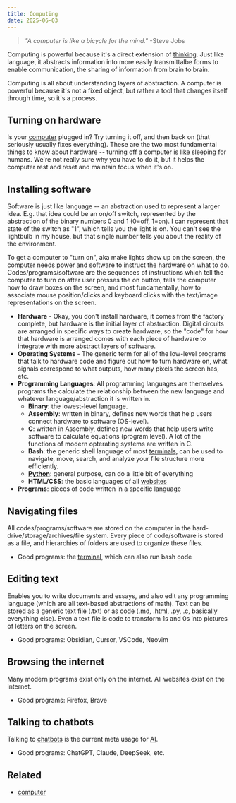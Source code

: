 ```yaml
---
title: Computing
date: 2025-06-03
---
```

> *"A computer is like a bicycle for the mind."* -Steve Jobs

Computing is powerful because it's a direct extension of [thinking](/thinking). Just like language, it abstracts information into more easily transmittalbe forms to enable communication, the sharing of information from brain to brain.

Computing is all about understanding layers of abstraction. A computer is powerful because it's not a fixed object, but rather a tool that changes itself through time, so it's a process.

## Turning on hardware
Is your [computer](computer.md) plugged in? Try turning it off, and then back on (that seriously usually fixes everything). These are the two most fundamental things to know about hardware -- turning off a computer is like sleeping for humans. We're not really sure why you have to do it, but it helps the computer rest and reset and maintain focus when it's on.

## Installing software
Software is just like language -- an abstraction used to represent a larger idea. E.g. that idea could be an on/off switch, represented by the abstraction of the binary numbers 0 and 1 (0=off, 1=on). I can represent that state of the switch as "1", which tells you the light is on. You can't see the lightbulb in my house, but that single number tells you about the reality of the environment.

To get a computer to "turn on", aka make lights show up on the screen, the computer needs power and software to instruct the hardware on what to do. Codes/programs/software are the sequences of instructions which tell the computer to turn on after user presses the on button, tells the computer how to draw boxes on the screen, and most fundamentally, how to associate mouse position/clicks and keyboard clicks with the text/image representations on the screen.
- **Hardware** - Okay, you don't install hardware, it comes from the factory complete, but hardware is the initial layer of abstraction. Digital circuits are arranged in specific ways to create hardware, so the "code" for how that hardware is arranged comes with each piece of hardware to integrate with more abstract layers of software.
- **Operating Systems** - The generic term for all of the low-level programs that talk to hardware code and figure out how to turn hardware on, what signals correspond to what outputs, how many pixels the screen has, etc.
- **Programming Languages**: All programming languages are themselves programs the calculate the relationship between the new language and whatever language/abstraction it is written in.
	- **Binary**: the lowest-level language.
	- **Assembly**: written in binary, defines new words that help users connect hardware to software (OS-level).
	- **C**: written in Assembly, defines new words that help users write software to calculate equations (program level). A lot of the functions of modern opterating systems are written in C.
	- **Bash**: the generic shell language of most [terminals](/terminal), can be used to navigate, move, search, and analyze your file structure more efficiently.
	- **[Python](/python)**: general purpose, can do a little bit of everything
	- **HTML/CSS**: the basic languages of all [websites](/websites)
- **Programs**: pieces of code written in a specific language

## Navigating files
All codes/programs/software are stored on the computer in the hard-drive/storage/archives/file system. Every piece of code/software is stored as a file, and hierarchies of folders are used to organize these files.
- Good programs: the [terminal](/terminal), which can also run bash code

## Editing text
Enables you to write documents and essays, and also edit any programming language (which are all text-based abstractions of math). Text can be stored as a generic text file (.txt) or as code (.md, .html, .py, .c, basically everything else). Even a text file is code to transform 1s and 0s into pictures of letters on the screen.
- Good programs: Obsidian, Cursor, VSCode, Neovim

## Browsing the internet
Many modern programs exist only on the internet. All websites exist on the internet.
- Good programs: Firefox, Brave

## Talking to chatbots
Talking to [chatbots](/chatbots) is the current meta usage for [AI](/ai).
- Good programs: ChatGPT, Claude, DeepSeek, etc.
## Related
- [computer](computer.md)